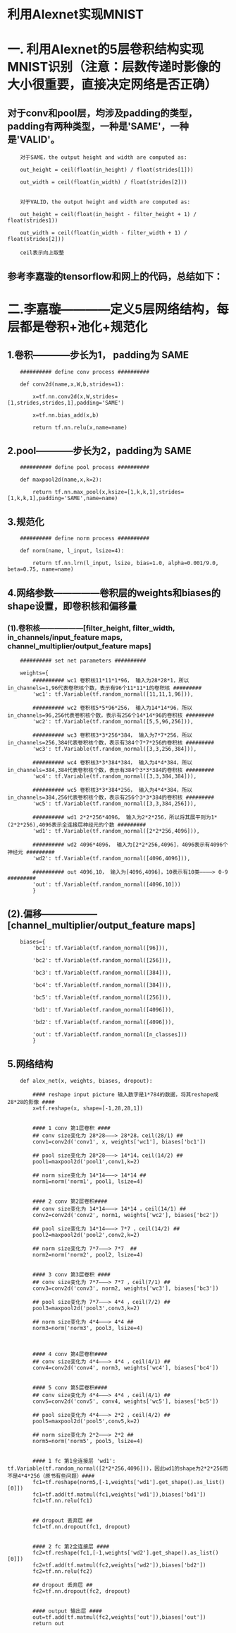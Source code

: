 利用Alexnet实现MNIST
===================

# 一. 利用Alexnet的5层卷积结构实现MNIST识别（注意：层数传递时影像的大小很重要，直接决定网络是否正确）

## 对于conv和pool层，均涉及padding的类型，padding有两种类型，一种是'SAME'，一种是'VALID'。

		对于SAME，the output height and width are computed as:

		out_height = ceil(float(in_height) / float(strides[1]))

		out_width = ceil(float(in_width) / float(strides[2]))


		对于VALID，the output height and width are computed as:

		out_height = ceil(float(in_height - filter_height + 1) / float(strides1))

		out_width = ceil(float(in_width - filter_width + 1) / float(strides[2]))

		ceil表示向上取整


参考李嘉璇的tensorflow和网上的代码，总结如下：
------------------------------------------

# 二.李嘉璇————定义5层网络结构，每层都是卷积+池化+规范化

## 1.卷积————步长为1， padding为 SAME

		########## define conv process ##########
		
		def conv2d(name,x,W,b,strides=1):
		
			x=tf.nn.conv2d(x,W,strides=[1,strides,strides,1],padding='SAME')
			
			x=tf.nn.bias_add(x,b)
			
			return tf.nn.relu(x,name=name)

## 2.pool————步长为2，padding为 SAME
		########## define pool process ##########
		
		def maxpool2d(name,x,k=2):
		
			return tf.nn.max_pool(x,ksize=[1,k,k,1],strides=[1,k,k,1],padding='SAME',name=name)

## 3.规范化
		########## define norm process ##########
		
		def norm(name, l_input, lsize=4):
		
			return tf.nn.lrn(l_input, lsize, bias=1.0, alpha=0.001/9.0, beta=0.75, name=name)

## 4.网络参数—————卷积层的weights和biases的shape设置，即卷积核和偏移量

### (1).卷积核——————[filter_height, filter_width, in_channels/input_feature maps, channel_multiplier/output_feature maps] 

		########## set net parameters ##########
		
		weights={
			########## wc1 卷积核11*11*1*96， 输入为28*28*1，所以in_channels=1,96代表卷积核个数，表示有96个11*11*1的卷积核 #########
			'wc1': tf.Variable(tf.random_normal([11,11,1,96])),
			
			########## wc2 卷积核5*5*96*256， 输入为14*14*96，所以in_channels=96,256代表卷积核个数，表示有256个14*14*96的卷积核 #########
			'wc2': tf.Variable(tf.random_normal([5,5,96,256])),
			
			########## wc3 卷积核3*3*256*384， 输入为7*7*256，所以in_channels=256,384代表卷积核个数，表示有384个7*7*256的卷积核 #########
			'wc3': tf.Variable(tf.random_normal([3,3,256,384])),
			
			########## wc4 卷积核3*3*384*384， 输入为4*4*384，所以in_channels=384,384代表卷积核个数，表示有384个3*3*384的卷积核 #########
			'wc4': tf.Variable(tf.random_normal([3,3,384,384])),
			
			########## wc5 卷积核3*3*384*256， 输入为4*4*384，所以in_channels=384,256代表卷积核个数，表示有256个3*3*384的卷积核 #########
			'wc5': tf.Variable(tf.random_normal([3,3,384,256])),
			
			########## wd1 2*2*256*4096， 输入为2*2*256，所以将其展平则为1*(2*2*256),4096表示全连接层神经元的个数 #########
			'wd1': tf.Variable(tf.random_normal([2*2*256,4096])),
			
			########## wd2 4096*4096， 输入为[2*2*256,4096]，4096表示有4096个神经元 #########
			'wd2': tf.Variable(tf.random_normal([4096,4096])),
			
			########## out 4096,10， 输入为[4096,4096]，10表示有10类————> 0-9 #########
			'out': tf.Variable(tf.random_normal([4096,10]))
			}
		
## (2).偏移——————[channel_multiplier/output_feature maps] 		
		biases={
			'bc1': tf.Variable(tf.random_normal([96])),
			
			'bc2': tf.Variable(tf.random_normal([256])),
			
			'bc3': tf.Variable(tf.random_normal([384])),
			
			'bc4': tf.Variable(tf.random_normal([384])),
			
			'bc5': tf.Variable(tf.random_normal([256])),
			
			'bd1': tf.Variable(tf.random_normal([4096])),
			
			'bd2': tf.Variable(tf.random_normal([4096])),
			
			'out': tf.Variable(tf.random_normal([n_classes]))
			}
## 5.网络结构
		def alex_net(x, weights, biases, dropout):
			
			#### reshape input picture 输入数字是1*784的数据，将其reshape成28*28的影像 ####
			x=tf.reshape(x, shape=[-1,28,28,1])


			#### 1 conv 第1层卷积 ####					
			## conv size变化为 28*28———> 28*28，ceil(28/1) ##
			conv1=conv2d('conv1', x, weights['wc1'], biases['bc1'])
			
			## pool size变化为 28*28———> 14*14，ceil(14/2) ##
			pool1=maxpool2d('pool1',conv1,k=2)
			
			## norm size变化为 14*14———> 14*14 ##
			norm1=norm('norm1', pool1, lsize=4)


			#### 2 conv 第2层卷积####			
			## conv size变化为 14*14———> 14*14 ，ceil(14/1) ##
			conv2=conv2d('conv2', norm1, weights['wc2'], biases['bc2'])
			
			## pool size变化为 14*14———> 7*7 ，ceil(14/2) ##
			pool2=maxpool2d('pool2',conv2,k=2)
			
			## norm size变化为 7*7———> 7*7  ##
			norm2=norm('norm2', pool2, lsize=4)


			#### 3 conv 第3层卷积 ####			
			## conv size变化为 7*7———> 7*7 ，ceil(7/1) ##
			conv3=conv2d('conv3', norm2, weights['wc3'], biases['bc3'])
			
			## pool size变化为 7*7———> 4*4 ，ceil(7/2) ##
			pool3=maxpool2d('pool3',conv3,k=2)
			
			## norm size变化为 4*4———> 4*4 ##
			norm3=norm('norm3', pool3, lsize=4)



			#### 4 conv 第4层卷积####			
			## conv size变化为 4*4———> 4*4 ，ceil(4/1) ##
			conv4=conv2d('conv4', norm3, weights['wc4'], biases['bc4'])


			#### 5 conv 第5层卷积####			
			## conv size变化为 4*4———> 4*4 ，ceil(4/1) ##
			conv5=conv2d('conv5', conv4, weights['wc5'], biases['bc5'])
			
			## pool size变化为 4*4———> 2*2 ，ceil(4/2) ##
			pool5=maxpool2d('pool5',conv5,k=2)
			
			## norm size变化为 2*2———> 2*2 ##
			norm5=norm('norm5', pool5, lsize=4)


			#### 1 fc 第1全连接层 'wd1': tf.Variable(tf.random_normal([2*2*256,4096]))，因此wd1的shape为2*2*256而不是4*4*256（原书有些问题）####			
			fc1=tf.reshape(norm5,[-1,weights['wd1'].get_shape().as_list()[0]])
			fc1=tf.add(tf.matmul(fc1,weights['wd1']),biases['bd1'])
			fc1=tf.nn.relu(fc1)


			## dropout 丢弃层 ##			
			fc1=tf.nn.dropout(fc1, dropout)


			#### 2 fc 第2全连接层 ####			
			fc2=tf.reshape(fc1,[-1,weights['wd2'].get_shape().as_list()[0]])
			fc2=tf.add(tf.matmul(fc2,weights['wd2']),biases['bd2'])
			fc2=tf.nn.relu(fc2)

			## dropout 丢弃层 ##			
			fc2=tf.nn.dropout(fc2, dropout)


			#### output 输出层 ####			
			out=tf.add(tf.matmul(fc2,weights['out']),biases['out'])
			return out
